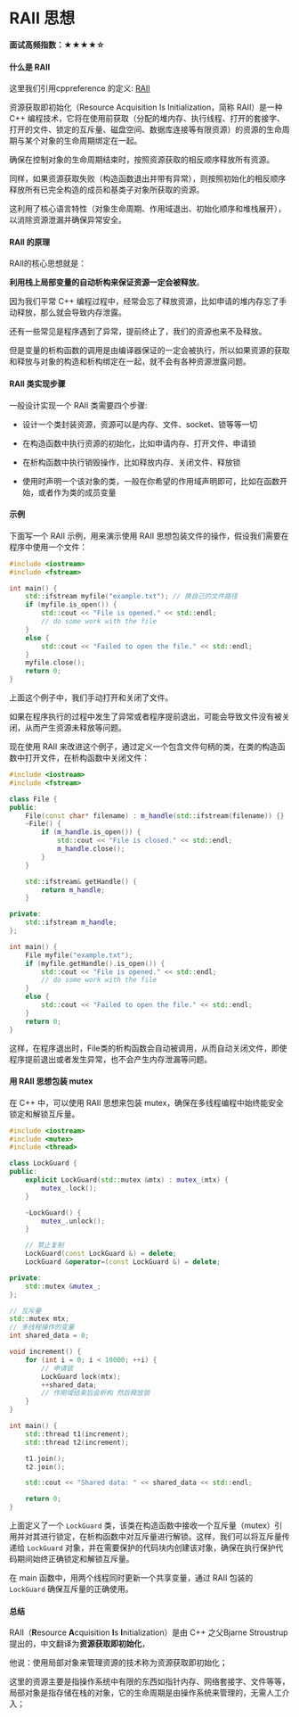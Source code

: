 # RAII 思想

**面试高频指数：★★★★☆**

#### 什么是 RAII

这里我们引用cppreference 的定义: [RAII](https://en.cppreference.com/w/cpp/language/raii)

资源获取即初始化（Resource Acquisition Is Initialization，简称 RAII）是一种 C++ 编程技术，它将在使用前获取（分配的堆内存、执行线程、打开的套接字、打开的文件、锁定的互斥量、磁盘空间、数据库连接等有限资源）的资源的生命周期与某个对象的生命周期绑定在一起。

确保在控制对象的生命周期结束时，按照资源获取的相反顺序释放所有资源。

同样，如果资源获取失败（构造函数退出并带有异常），则按照初始化的相反顺序释放所有已完全构造的成员和基类子对象所获取的资源。

这利用了核心语言特性（对象生命周期、作用域退出、初始化顺序和堆栈展开），以消除资源泄漏并确保异常安全。

#### RAII 的原理

 RAII的核心思想就是：

**利用栈上局部变量的自动析构来保证资源一定会被释放**。

因为我们平常 C++ 编程过程中，经常会忘了释放资源，比如申请的堆内存忘了手动释放，那么就会导致内存泄露。

还有一些常见是程序遇到了异常，提前终止了，我们的资源也来不及释放。

但是变量的析构函数的调用是由编译器保证的一定会被执行，所以如果资源的获取和释放与对象的构造和析构绑定在一起，就不会有各种资源泄露问题。

#### RAII 类实现步骤

一般设计实现一个 RAII 类需要四个步骤:

* 设计一个类封装资源，资源可以是内存、文件、socket、锁等等一切

* 在构造函数中执行资源的初始化，比如申请内存、打开文件、申请锁

* 在析构函数中执行销毁操作，比如释放内存、关闭文件、释放锁
* 使用时声明一个该对象的类，一般在你希望的作用域声明即可，比如在函数开始，或者作为类的成员变量

#### 示例

下面写一个 RAII 示例，用来演示使用 RAII 思想包装文件的操作，假设我们需要在程序中使用一个文件：

```cpp
#include <iostream>
#include <fstream>

int main() {
    std::ifstream myfile("example.txt"); // 换自己的文件路径
    if (myfile.is_open()) {
        std::cout << "File is opened." << std::endl;
        // do some work with the file
    }
    else {
        std::cout << "Failed to open the file." << std::endl;
    }
    myfile.close();
    return 0;
}
```

上面这个例子中，我们手动打开和关闭了文件。

如果在程序执行的过程中发生了异常或者程序提前退出，可能会导致文件没有被关闭，从而产生资源未释放等问题。

现在使用 RAII 来改进这个例子，通过定义一个包含文件句柄的类，在类的构造函数中打开文件，在析构函数中关闭文件：

```cpp
#include <iostream>
#include <fstream>

class File {
public:
    File(const char* filename) : m_handle(std::ifstream(filename)) {}
    ~File() {
        if (m_handle.is_open()) {
            std::cout << "File is closed." << std::endl;
            m_handle.close();
        }
    }

    std::ifstream& getHandle() {
        return m_handle;
    }

private:
    std::ifstream m_handle;
};

int main() {
    File myfile("example.txt");
    if (myfile.getHandle().is_open()) {
        std::cout << "File is opened." << std::endl;
        // do some work with the file
    }
    else {
        std::cout << "Failed to open the file." << std::endl;
    }
    return 0;
}

```

这样，在程序退出时，File类的析构函数会自动被调用，从而自动关闭文件，即使程序提前退出或者发生异常，也不会产生内存泄漏等问题。



#### 用 RAII 思想包装 mutex

在 C++ 中，可以使用 RAII 思想来包装 mutex，确保在多线程编程中始终能安全锁定和解锁互斥量。

```cpp
#include <iostream>
#include <mutex>
#include <thread>

class LockGuard {
public:
    explicit LockGuard(std::mutex &mtx) : mutex_(mtx) {
        mutex_.lock();
    }

    ~LockGuard() {
        mutex_.unlock();
    }

    // 禁止复制
    LockGuard(const LockGuard &) = delete;
    LockGuard &operator=(const LockGuard &) = delete;

private:
    std::mutex &mutex_;
};

// 互斥量
std::mutex mtx;
// 多线程操作的变量
int shared_data = 0;

void increment() {
    for (int i = 0; i < 10000; ++i) {
        // 申请锁
        LockGuard lock(mtx);
        ++shared_data;
        // 作用域结束后会析构 然后释放锁
    }
}

int main() {
    std::thread t1(increment);
    std::thread t2(increment);

    t1.join();
    t2.join();

    std::cout << "Shared data: " << shared_data << std::endl;

    return 0;
}

```

上面定义了一个 `LockGuard` 类，该类在构造函数中接收一个互斥量（mutex）引用并对其进行锁定，在析构函数中对互斥量进行解锁。这样，我们可以将互斥量传递给 `LockGuard` 对象，并在需要保护的代码块内创建该对象，确保在执行保护代码期间始终正确锁定和解锁互斥量。

在 main 函数中，用两个线程同时更新一个共享变量，通过 RAII 包装的 `LockGuard` 确保互斥量的正确使用。

#### 总结

RAII（**R**esource **A**cquisition **I**s **I**nitialization）是由 C++ 之父Bjarne Stroustrup提出的，中文翻译为**资源获取即初始化**，

他说：使用局部对象来管理资源的技术称为资源获取即初始化；

这里的资源主要是指操作系统中有限的东西如指针内存、网络套接字、文件等等，局部对象是指存储在栈的对象，它的生命周期是由操作系统来管理的，无需人工介入；